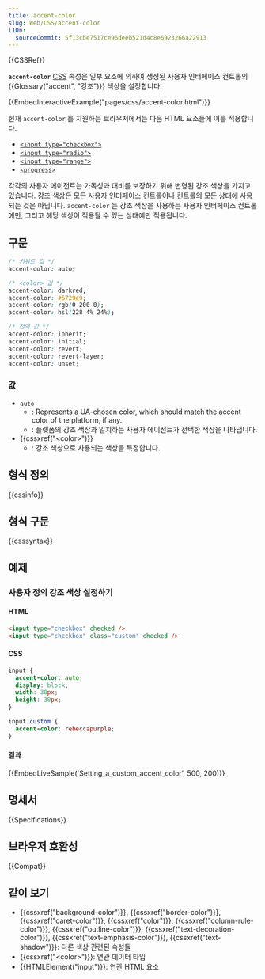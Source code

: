```yaml
---
title: accent-color
slug: Web/CSS/accent-color
l10n:
  sourceCommit: 5f13cbe7517ce96deeb521d4c8e6923266a22913
---
```


{{CSSRef}}

**`accent-color`** [CSS](/ko/docs/Web/CSS) 속성은 일부 요소에 의하여 생성된 사용자 인터페이스 컨트롤의 {{Glossary("accent", "강조")}} 색상을 설정합니다.

{{EmbedInteractiveExample("pages/css/accent-color.html")}}

현재 `accent-color` 를 지원하는 브라우저에서는 다음 HTML 요소들에 이를 적용합니다.

- [`<input type="checkbox">`](/ko/docs/Web/HTML/Element/input/checkbox)
- [`<input type="radio">`](/ko/docs/Web/HTML/Element/input/radio)
- [`<input type="range">`](/ko/docs/Web/HTML/Element/input/range)
- [`<progress>`](/ko/docs/Web/HTML/Element/progress)

각각의 사용자 에이전트는 가독성과 대비를 보장하기 위해 변형된 강조 색상을 가지고 있습니다. 강조 색상은 모든 사용자 인터페이스 컨트롤이나 컨트롤의 모든 상태에 사용되는 것은 아닙니다. `accent-color` 는 강조 색상을 사용하는 사용자 인터페이스 컨트롤에만, 그리고 해당 색상이 적용될 수 있는 상태에만 적용됩니다.

## 구문

```css
/* 키워드 값 */
accent-color: auto;

/* <color> 값 */
accent-color: darkred;
accent-color: #5729e9;
accent-color: rgb(0 200 0);
accent-color: hsl(228 4% 24%);

/* 전역 값 */
accent-color: inherit;
accent-color: initial;
accent-color: revert;
accent-color: revert-layer;
accent-color: unset;
```

### 값

- `auto`
  - : Represents a UA-chosen color, which should match the accent color of the platform, if any.
  - : 플랫폼의 강조 색상과 일치하는 사용자 에이전트가 선택한 색상을 나타냅니다.
- {{cssxref("&lt;color&gt;")}}
  - : 강조 색상으로 사용되는 색상을 특정합니다.

## 형식 정의

{{cssinfo}}

## 형식 구문

{{csssyntax}}

## 예제

### 사용자 정의 강조 색상 설정하기

#### HTML

```html
<input type="checkbox" checked />
<input type="checkbox" class="custom" checked />
```

#### CSS

```css
input {
  accent-color: auto;
  display: block;
  width: 30px;
  height: 30px;
}

input.custom {
  accent-color: rebeccapurple;
}
```

#### 결과

{{EmbedLiveSample('Setting_a_custom_accent_color', 500, 200)}}

## 명세서

{{Specifications}}

## 브라우저 호환성

{{Compat}}

## 같이 보기

- {{cssxref("background-color")}}, {{cssxref("border-color")}}, {{cssxref("caret-color")}}, {{cssxref("color")}}, {{cssxref("column-rule-color")}}, {{cssxref("outline-color")}}, {{cssxref("text-decoration-color")}}, {{cssxref("text-emphasis-color")}}, {{cssxref("text-shadow")}}: 다른 색상 관련된 속성들
- {{cssxref("&lt;color&gt;")}}: 연관 데이터 타입
- {{HTMLElement("input")}}: 연관 HTML 요소
